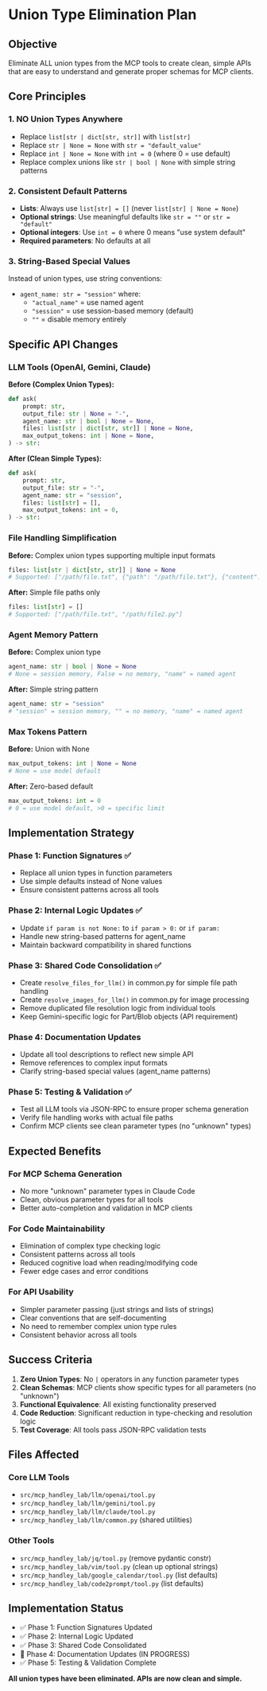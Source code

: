 # Union Type Elimination Plan

## Objective
Eliminate ALL union types from the MCP tools to create clean, simple APIs that are easy to understand and generate proper schemas for MCP clients.

## Core Principles

### 1. NO Union Types Anywhere
- Replace `list[str | dict[str, str]]` with `list[str]`
- Replace `str | None = None` with `str = "default_value"`
- Replace `int | None = None` with `int = 0` (where 0 = use default)
- Replace complex unions like `str | bool | None` with simple string patterns

### 2. Consistent Default Patterns
- **Lists**: Always use `list[str] = []` (never `list[str] | None = None`)
- **Optional strings**: Use meaningful defaults like `str = ""` or `str = "default"`
- **Optional integers**: Use `int = 0` where 0 means "use system default"
- **Required parameters**: No defaults at all

### 3. String-Based Special Values
Instead of union types, use string conventions:
- `agent_name: str = "session"` where:
  - `"actual_name"` = use named agent
  - `"session"` = use session-based memory (default)
  - `""` = disable memory entirely

## Specific API Changes

### LLM Tools (OpenAI, Gemini, Claude)

**Before (Complex Union Types):**
```python
def ask(
    prompt: str,
    output_file: str | None = "-",
    agent_name: str | bool | None = None,
    files: list[str | dict[str, str]] | None = None,
    max_output_tokens: int | None = None,
) -> str:
```

**After (Clean Simple Types):**
```python
def ask(
    prompt: str,
    output_file: str = "-",
    agent_name: str = "session", 
    files: list[str] = [],
    max_output_tokens: int = 0,
) -> str:
```

### File Handling Simplification

**Before:** Complex union types supporting multiple input formats
```python
files: list[str | dict[str, str]] | None = None
# Supported: ["/path/file.txt", {"path": "/path/file.txt"}, {"content": "text"}]
```

**After:** Simple file paths only
```python
files: list[str] = []
# Supported: ["/path/file.txt", "/path/file2.py"]
```

### Agent Memory Pattern

**Before:** Complex union type
```python
agent_name: str | bool | None = None
# None = session memory, False = no memory, "name" = named agent
```

**After:** Simple string pattern
```python
agent_name: str = "session"
# "session" = session memory, "" = no memory, "name" = named agent
```

### Max Tokens Pattern

**Before:** Union with None
```python
max_output_tokens: int | None = None
# None = use model default
```

**After:** Zero-based default
```python
max_output_tokens: int = 0
# 0 = use model default, >0 = specific limit
```

## Implementation Strategy

### Phase 1: Function Signatures ✅
- Replace all union types in function parameters
- Use simple defaults instead of None values
- Ensure consistent patterns across all tools

### Phase 2: Internal Logic Updates ✅
- Update `if param is not None:` to `if param > 0:` or `if param:`
- Handle new string-based patterns for agent_name
- Maintain backward compatibility in shared functions

### Phase 3: Shared Code Consolidation ✅
- Create `resolve_files_for_llm()` in common.py for simple file path handling
- Create `resolve_images_for_llm()` in common.py for image processing
- Remove duplicated file resolution logic from individual tools
- Keep Gemini-specific logic for Part/Blob objects (API requirement)

### Phase 4: Documentation Updates
- Update all tool descriptions to reflect new simple API
- Remove references to complex input formats
- Clarify string-based special values (agent_name patterns)

### Phase 5: Testing & Validation ✅
- Test all LLM tools via JSON-RPC to ensure proper schema generation
- Verify file handling works with actual file paths
- Confirm MCP clients see clean parameter types (no "unknown" types)

## Expected Benefits

### For MCP Schema Generation
- No more "unknown" parameter types in Claude Code
- Clean, obvious parameter types for all tools
- Better auto-completion and validation in MCP clients

### For Code Maintainability  
- Elimination of complex type checking logic
- Consistent patterns across all tools
- Reduced cognitive load when reading/modifying code
- Fewer edge cases and error conditions

### For API Usability
- Simpler parameter passing (just strings and lists of strings)
- Clear conventions that are self-documenting
- No need to remember complex union type rules
- Consistent behavior across all tools

## Success Criteria

1. **Zero Union Types**: No `|` operators in any function parameter types
2. **Clean Schemas**: MCP clients show specific types for all parameters (no "unknown")
3. **Functional Equivalence**: All existing functionality preserved
4. **Code Reduction**: Significant reduction in type-checking and resolution logic
5. **Test Coverage**: All tools pass JSON-RPC validation tests

## Files Affected

### Core LLM Tools
- `src/mcp_handley_lab/llm/openai/tool.py`
- `src/mcp_handley_lab/llm/gemini/tool.py` 
- `src/mcp_handley_lab/llm/claude/tool.py`
- `src/mcp_handley_lab/llm/common.py` (shared utilities)

### Other Tools
- `src/mcp_handley_lab/jq/tool.py` (remove pydantic constr)
- `src/mcp_handley_lab/vim/tool.py` (clean up optional strings)
- `src/mcp_handley_lab/google_calendar/tool.py` (list defaults)
- `src/mcp_handley_lab/code2prompt/tool.py` (list defaults)

## Implementation Status

- ✅ Phase 1: Function Signatures Updated
- ✅ Phase 2: Internal Logic Updated  
- ✅ Phase 3: Shared Code Consolidated
- 🔄 Phase 4: Documentation Updates (IN PROGRESS)
- ✅ Phase 5: Testing & Validation Complete

**All union types have been eliminated. APIs are now clean and simple.**
